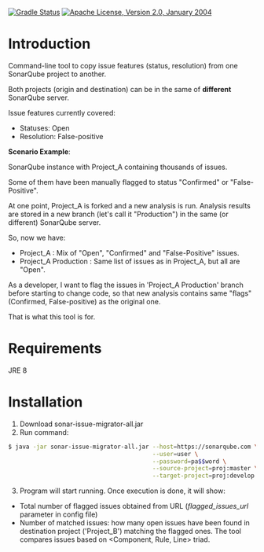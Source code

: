 [![Gradle Status](https://gradleupdate.appspot.com/Cognifide/gradle-aem-plugin/status.svg?random=123)](https://gradleupdate.appspot.com/Cognifide/gradle-aem-plugin/status)
[![Apache License, Version 2.0, January 2004](docs/apache-license-badge.svg)](http://www.apache.org/licenses/)

# Introduction

Command-line tool to copy issue features (status, resolution) from one SonarQube project to another. 

Both projects (origin and destination) can be in the same of **different** SonarQube server.

Issue features currently covered:

- Statuses: Open
- Resolution: False-positive

**Scenario Example**:

SonarQube instance with Project_A containing thousands of issues. 

Some of them have been manually flagged to status "Confirmed" or "False-Positive".

At one point, Project_A is forked and a new analysis is run. Analysis results are stored in a new branch (let's call it "Production") in the same (or different) SonarQube server.
 
So, now we have:

- Project_A : Mix of "Open", "Confirmed" and "False-Positive" issues.
- Project_A Production : Same list of issues as in Project_A, but all are "Open".
  
As a developer, I want to flag the issues in 'Project_A Production' branch before starting to change code, so that new analysis contains same "flags" (Confirmed, False-positive) as the original one.

That is what this tool is for.

# Requirements

JRE 8

# Installation

1. Download sonar-issue-migrator-all.jar
2. Run command:
```sh
$ java -jar sonar-issue-migrator-all.jar --host=https://sonarqube.com \
                                         --user=user \
                                         --password=pa$$word \
                                         --source-project=proj:master \
                                         --target-project=proj:develop
```
3. Program will start running. Once execution is done, it will show:

- Total number of flagged issues obtained from URL (*flagged_issues_url* parameter in config file)
- Number of matched issues: how many open issues have been found in destination project ('Project_B') matching the flagged ones. The tool compares issues based on <Component, Rule, Line> triad. 



